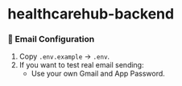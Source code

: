 # healthcarehub-backend
### 📧 Email Configuration

1. Copy `.env.example` → `.env`.
2. If you want to test real email sending:
    - Use your own Gmail and App Password.


